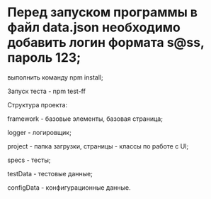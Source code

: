 # Перед запуском программы в файл data.json необходимо добавить логин формата s@ss, пароль 123;

выполнить команду npm install;

Запуск теста - npm test-ff

Структура проекта:

framework - базовые элементы, базовая страница;

logger - логировщик;

project - папка загрузки, страницы - классы по работе с UI;

specs - тесты;

testData - тестовые данные;

configData - конфигурационные данные.
